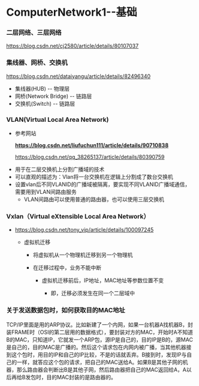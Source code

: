 # ComputerNetwork1--基础

### 二层网络、三层网络

https://blog.csdn.net/cj2580/article/details/80107037

### 集线器、网桥、交换机

https://blog.csdn.net/dataiyangu/article/details/82496340

+ 集线器(HUB) -- 物理层
+ 网桥(Network Bridge) -- 链路层
+ 交换机(Switch) -- 链路层

### VLAN(Virtual Local Area Network)

+ 参考网站

  **https://blog.csdn.net/liufuchun111/article/details/90710838**

  https://blog.csdn.net/qq_38265137/article/details/80390759

* 用于在二层交换机上分割广播域的技术
* 可以直观的描述为：Vlan将一台交换机在逻辑上分割成了数台交换机
* 设置vlan后不同VLANID的广播域被隔离，要实现不同VLANID广播域通信，需要用到VLAN间路由服务
  * VLAN间路由可以使用普通的路由器，也可以使用三层交换机

### Vxlan（Virtual **eXtensible** Local Area Network）

+ https://blog.csdn.net/tony_vip/article/details/100097245
  + 虚拟机迁移

    + 将虚拟机从一个物理机迁移到另一个物理机

    + 在迁移过程中，业务不能中断

      + 虚拟机迁移前后，IP地址，MAC地址等参数位置不变

        + 即，迁移必须发生在同一个二层域中

### 关于发送数据包时，如何获取目的MAC地址

TCP/IP里面是用的ARP协议。比如新建了一个内网，如果一台机器A找机器B，封装FRAME时（OSI的第二层用的数据格式），要封装对方的MAC，开始时A不知道B的MAC，只知道IP，它就发一个ARP包，源IP是自己的，目的IP是B的，源MAC是自己的，目的MAC是广播的。然后这个请求包在内网内被广播，当其他机器接到这个包时，用目的IP和自己的IP比较，不是的话就丢弃。B接到时，发现IP与自己的一样，就答应这个包的请求，把自己的MAC送给A。如果B是其他子网的机器，那么路由器会判断出B是其他子网，然后路由器把自己的MAC返回给A，A以后再给B发包时，目的MAC封装的是路由器的。



